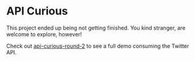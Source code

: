 # API Curious

This project ended up being not getting finished. You kind stranger, are welcome to explore, however!

Check out [api-curious-round-2](https://github.com/cews7/api-curious-round-two) to see a full demo consuming the Twitter API. 
